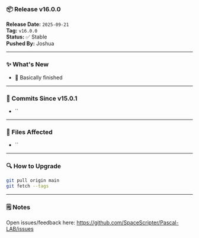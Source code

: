 ### 📦 Release v16.0.0

**Release Date:** `2025-09-21`  
**Tag:** `v16.0.0`  
**Status:** ✅ Stable  
**Pushed By:** Joshua

---

### ✨ What's New
- 🔧 Basically finished

---

### 🧾 Commits Since v15.0.1
- ``

---

### 📁 Files Affected
- ``

---

### 🔍 How to Upgrade
```bash
git pull origin main
git fetch --tags
```

---

### 🗒️ Notes
Open issues/feedback here: <https://github.com/SpaceScripter/Pascal-LAB/issues>
